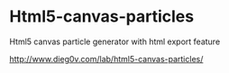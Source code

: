 Html5-canvas-particles
======================

Html5 canvas particle generator with html export feature

http://www.dieg0v.com/lab/html5-canvas-particles/
